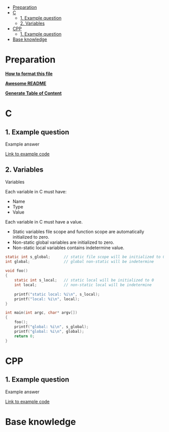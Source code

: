 - [Preparation](#preparation)
- [C](#c)
  * [1. Example question](#1-example-question)
  * [2. Variables](#1-variables)
- [CPP](#cpp)
  * [1. Example question](#1-example-question-1)
- [Base knowledge](#base-knowledge)


# Preparation

**[How to format this file](https://guides.github.com/features/mastering-markdown)**

**[Awesome README](https://github.com/matiassingers/awesome-readme)**

**[Generate Table of Content](https://ecotrust-canada.github.io/markdown-toc)**

# C

## 1. Example question
Example answer

[Link to example code](https://github.com/Letero/KnowledgeSharing/blob/master/Examples/C_code/main.c)


## 2. Variables
Variables

Each variable in C must have:
 *  Name
 *	Type
 *	Value
 
 Each variable in C must have a value. 
 * Static variables file scope and function scope are automatically initialized to zero.
 * Non-static global variables are initialized to zero.
 * Non-static local variables contains indetermine value.
 

```c
static int s_global;      // static file scope will be initialized to 0
int global;               // global non-static will be indetermine
 
void foo()
{
	static int s_local;   // static local will be initialized to 0
	int local;            // non-static local will be indetermine
	
	printf("static local: %i\n", s_local);
	printf("local: %i\n", local);
}

int main(int argc, char* argv[])
{
	foo();
	printf("global: %i\n", s_global);
	printf("global: %i\n", global);
	return 0;
}
```

# CPP

## 1. Example question
Example answer

[Link to example code](https://github.com/Letero/KnowledgeSharing/blob/master/Examples/CPP_code/main.cpp)

# Base knowledge


